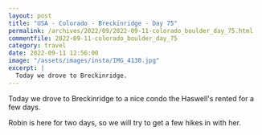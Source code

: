 ```yaml
---
layout: post
title: "USA - Colorado - Breckinridge - Day 75"
permalink: /archives/2022/09/2022-09-11-colorado_boulder_day_75.html
commentfile: 2022-09-11-colorado_boulder_day_75
category: travel
date: 2022-09-11 12:56:00
image: "/assets/images/insta/IMG_4130.jpg"
excerpt: |
  Today we drove to Breckinridge.
---
```


Today we drove to Breckinridge to a nice condo the Haswell's rented for a few days.

Robin is here for two days, so we will try to get a few hikes in with her.
